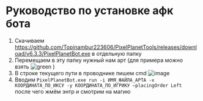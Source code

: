 # Руководство по установке афк бота
1) Скачиваем https://github.com/Topinambur223606/PixelPlanetTools/releases/download/v6.3.3/PixelPlanetBot.exe в отдельную папку
2) Перемещаем в эту папку нужный нам арт (для примера можно взять ![green](https://user-images.githubusercontent.com/39582793/211307489-0f020c94-dc15-4308-8c30-bac0644a2611.png)
)
3) В строке текущего пути в проводнике пишем cmd ![image](https://user-images.githubusercontent.com/39582793/211307190-9165536f-49f1-4b96-8861-55befdb183a6.png)
4) Вводим `PixelPlanetBot.exe run -i ИМЯ_ФАЙЛА_АРТА -x КООРДИНАТА_ПО_ИКСУ -y КООРДИНАТА_ПО_ИГРИКУ —placingOrder Left` после чего жмём энтр и смотрим на магию
